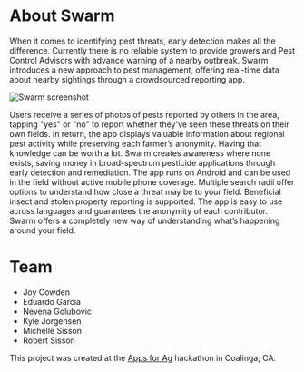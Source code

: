 # About Swarm
When it comes to identifying pest threats, early detection makes all the difference. Currently there is no reliable system to provide growers and Pest Control Advisors with advance warning of a nearby outbreak. Swarm introduces a new approach to pest management, offering real-time data about nearby sightings through a crowdsourced reporting app.

![Swarm screenshot](http://i.imgur.com/UdttzW0.png)

Users receive a series of photos of pests reported by others in the area, tapping "yes" or "no" to report whether they've seen these threats on their own fields. In return, the app displays valuable information about regional pest activity while preserving each farmer’s anonymity. Having that knowledge can be worth a lot. Swarm creates awareness where none exists, saving money in broad-spectrum pesticide applications through early detection and remediation. The app runs on Android and can be used in the field without active mobile phone coverage. Multiple search radii offer options to understand how close a threat may be to your field. Beneficial insect and stolen property reporting is supported. The app is easy to use across languages and guarantees the anonymity of each contributor. Swarm offers a completely new way of understanding what’s happening around your field.

# Team
* Joy Cowden
* Eduardo Garcia
* Nevena Golubovic
* Kyle Jorgensen
* Michelle Sisson
* Robert Sisson

This project was created at the [Apps for Ag](http://www.apps-for-ag.com/) hackathon in Coalinga, CA.
